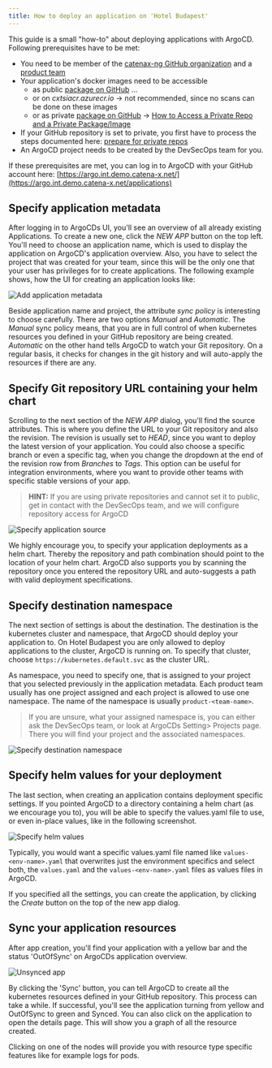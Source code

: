 ```yaml
---
title: How to deploy an application on 'Hotel Budapest'
---
```


This guide is a small "how-to" about deploying applications with ArgoCD.
Following prerequisites have to be met:

- You need to be member of the [catenax-ng GitHub organization](https://github.com/catenax-ng) and
  a [product team](https://github.com/orgs/catenax-ng/teams)
- Your application's docker images need to be accessible
  - as public [package on GitHub](https://github.com/orgs/catenax-ng/packages) ...
  - or on _cxtsiacr.azurecr.io_ -> not recommended, since no scans can be done on these images
  - or as private [package on GitHub](https://github.com/orgs/catenax-ng/packages) -> [How to Access a Private Repo and a Private Package/Image](how-to-prepare-a-private-repo)
- If your GitHub repository is set to private, you first have to process the steps documented
  here: [prepare for private repos](../how-to-prepare-a-private-repo)
- An ArgoCD project needs to be created by the DevSecOps team for you.

If these prerequisites are met, you can log in to ArgoCD with your GitHub account
here: [https://argo.int.demo.catena-x.net/](https://argo.int.demo.catena-x.net/applications)

## Specify application metadata

After logging in to ArgoCDs UI, you'll see an overview of all already existing Applications. To create a new one, click
the
_NEW APP_ button on the top left. You'll need to choose an application name, which is used to display the application on
ArgoCD's application overview. Also, you have to select the project that was created for your team, since this will be
the
only one that your user has privileges for to create applications. The following example shows, how the UI for creating
an
application looks like:

![Add application metadata](../assets/new_application_metadata.png)

Beside application name and project, the attribute _sync policy_ is interesting to choose carefully. There are two
options
_Manual_ and _Automatic_. The _Manual_ sync policy means, that you are in full control of when kubernetes resources you
defined
in your GitHub repository are being created. _Automatic_ on the other hand tells ArgoCD to watch your Git repository.
On a regular basis, it checks for changes in the git history and will auto-apply the resources if there are any.

## Specify Git repository URL containing your helm chart

Scrolling to the next section of the _NEW APP_ dialog, you'll find the source attributes. This is where you define the
URL to your Git repository and also the revision. The revision is usually set to _HEAD_, since you want to deploy the
latest
version of your application. You could also choose a specific branch or even a specific tag, when you change the
dropdown at the end of the revision row from _Branches_ to _Tags_. This option can be useful for integration
environments,
where you want to provide other teams with specific stable versions of your app.

> **HINT:** If you are using private repositories and cannot set it to public, get in contact with the DevSecOps team,
> and we will
> configure repository access for ArgoCD

![Specify application source](../assets/new_application_source.png)

We highly encourage you, to specify your application deployments as a helm chart. Thereby the repository and path
combination
should point to the location of your helm chart.
ArgoCD also supports you by scanning the repository once you entered the repository URL and auto-suggests a path with
valid deployment specifications.

## Specify destination namespace

The next section of settings is about the destination. The destination is the kubernetes cluster and namespace, that
ArgoCD
should deploy your application to. On Hotel Budapest you are only allowed to deploy applications to the cluster, ArgoCD
is running on.
To specify that cluster, choose `https://kubernetes.default.svc` as the cluster URL.

As namespace, you need to specify one, that is assigned to your project that you selected previously in the application
metadata.
Each product team usually has one project assigned and each project is allowed to use one namespace. The name of the
namespace
is usually `product-<team-name>`.

> If you are unsure, what your assigned namespace is, you can either ask the DevSecOps team, or look at ArgoCDs Setting>
> Projects
> page. There you will find your project and the associated namespaces.

![Specify destination namespace](../assets/new_application_destination.png)

## Specify helm values for your deployment

The last section, when creating an application contains deployment specific settings. If you pointed ArgoCD to a
directory
containing a helm chart (as we encourage you to), you will be able to specify the values.yaml file to use,
or even in-place values, like in the following screenshot.

![Specify helm values](../assets/new_application_helm_values.png)

Typically, you would want a specific values.yaml file named like `values-<env-name>.yaml` that overwrites just the
environment specifics and select both, the `values.yaml` and the `values-<env-name>.yaml` files as values files
in ArgoCD.

If you specified all the settings, you can create the application, by clicking the _Create_ button on the top of the new
app dialog.

## Sync your application resources

After app creation, you'll find your application with a yellow bar and the status 'OutOfSync' on ArgoCDs application
overview.

![Unsynced app](../assets/new_application_unsynced_app.png)

By clicking the 'Sync' button, you can tell ArgoCD to create all the kubernetes resources defined in your GitHub
repository.
This process can take a while. If successful, you'll see the application turning from yellow and OutOfSync to
green and Synced. You can also click on the application to open the details page.
This will show you a graph of all the resource created.

Clicking on one of the nodes will provide you with resource type specific features like for example logs for pods.
